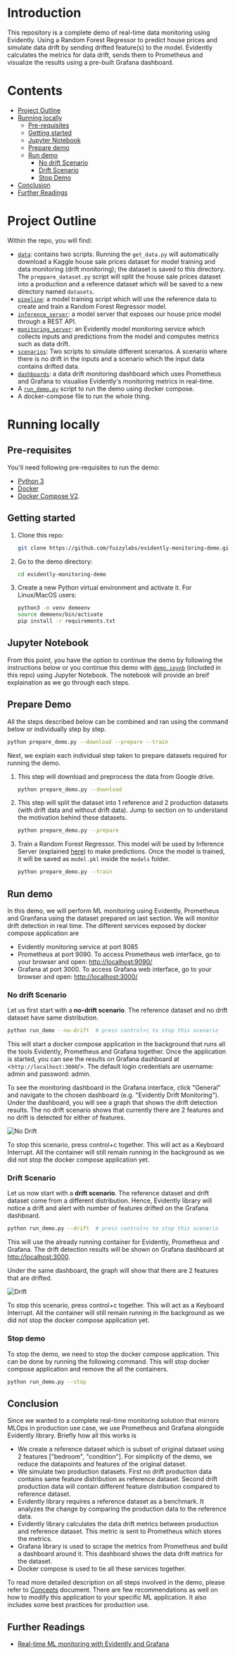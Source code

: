 # Introduction

This repository is a complete demo of real-time data monitoring using Evidently. Using a Random Forest Regressor to predict house prices and simulate data drift by sending drifted feature(s) to the model. Evidently calculates the metrics for data drift, sends them to Prometheus and visualize the results using a pre-built Grafana dashboard.

# Contents

- [Project Outline](#project-outline)
- [Running locally](#running-locally)
  - [Pre-requisites](#pre-requisites)
  - [Getting started](#getting-started)
  - [Jupyter Notebook](#jupyter-notebook)
  - [Prepare demo](#prepare-demo)
  - [Run demo](#run-demo)
    - [No drift Scenario](#no-drift-scenario)
    - [Drift Scenario](#drift-scenario)
    - [Stop Demo](#stop-demo)
- [Conclusion](#conclusion)
- [Further Readings](#further-readings)

# Project Outline

Within the repo, you will find:

- [`data`](data): contains two scripts. Running the `get_data.py` will automatically download a Kaggle house sale prices dataset for model training and data monitoring (drift monitoring); the dataset is saved to this directory. The `preppare_dataset.py` script will split the house sale prices dataset into a production and a reference dataset which will be saved to a new directory named `datasets`.
- [`pipeline`](pipeline): a model training script which will use the reference data to create and train a Random Forest Regressor model.
- [`inference_server`](model_server): a model server that exposes our house price model through a REST API.
- [`monitoring_server`](monitoring_server): an Evidently model monitoring service which collects inputs and predictions from the model and computes metrics such as data drift.
- [`scenarios`](scenarios): Two scripts to simulate different scenarios. A scenario where there is no drift in the inputs and a scenario which the input data contains drifted data.
- [`dashboards`](dashboards): a data drift monitoring dashboard which uses Prometheus and Grafana to visualise Evidently's monitoring metrics in real-time.
- A [`run_demo.py`](run_demo_.py) script to run the demo using docker compose.
- A docker-compose file to run the whole thing.

# Running locally

## Pre-requisites

You'll need following pre-requisites to run the demo:

- [Python 3](https://www.python.org/downloads/)
- [Docker](https://docs.docker.com/engine/install/)
- [Docker Compose V2](https://docs.docker.com/compose/install/).

## Getting started

1. Clone this repo:

    ```bash
    git clone https://github.com/fuzzylabs/evidently-monitoring-demo.git
    ```

2. Go to the demo directory:

    ```bash
    cd evidently-monitoring-demo
    ```

3. Create a new Python virtual environment and activate it. For Linux/MacOS users:

    ```bash
    python3 -m venv demoenv
    source demoenv/bin/activate
    pip install -r requirements.txt
    ```

## Jupyter Notebook

From this point, you have the option to continue the demo by following the instructions below or you continue this demo with [`demo.ipynb`](notebooks/demo.ipynb) (included in this repo) using Jupyter Notebook. The notebook will provide an breif explaination as we go through each steps.

## Prepare Demo

All the steps described below can be combined and ran using the command below or individually step by step.

```bash
python prepare_demo.py --download --prepare --train
```

Next, we explain each individual step taken to prepare datasets required for running the demo.

1. This step will download and preprocess the data from Google drive.

    ```bash
    python prepare_demo.py --download
    ```

2. This step will split the dataset into 1 reference and 2 production datasets (with drift data and without drift data). Jump to section on []() to understand the motivation behind these datasets.

    ```bash
    python prepare_demo.py --prepare
    ```

3. Train a Random Forest Regressor. This model will be used by Inference Server (explained [here]()) to make predictions. Once the model is trained, it will be saved as `model.pkl` inside the `models` folder.

    ```bash
    python prepare_demo.py --train
    ```

## Run demo

In this demo, we will perform ML monitoring using Evidently, Prometheus and Granfana using the dataset prepared on last section. We will monitor drift detection in real time. The different services exposed by docker compose application are

- Evidently monitoring service at port 8085
- Prometheus at port 9090. To access Prometheus web interface, go to your browser and open: <http://localhost:9090/>
- Grafana at port 3000. To access Grafana web interface, go to your browser and open: <http://localhost:3000/>

### No drift Scenario

Let us first start with a **no-drift scenario**. The reference dataset and no drift dataset have same distribution.

```bash
python run_demo --no-drift  # press control+c to stop this scenario
```

This will start a docker compose application in the background that runs all the tools Evidently, Prometheus and Grafana together. Once the application is started, you can see the results on Grafana dashboard at <`http://localhost:3000`/>. The default login credentials are username: admin and password: admin.

To see the monitoring dashboard in the Grafana interface, click "General" and navigate to the chosen dashboard (e.g. "Evidently Drift Monitoring"). Under the dashboard, you will see a graph that shows the drift detection results. The no drift scenario shows that currently there are 2 features and no drift is detected for either of features.

![No Drift](docs/assets/images/example_no_drift.png)

To stop this scenario, press control+c together. This will act as a Keyboard Interrupt. All the container will still remain running in the background as we did not stop the docker compose application yet.

### Drift Scenario

Let us now start with a **drift scenario**. The reference dataset and drift dataset come from a different distribution. Hence, Evidently library will notice a drift and alert with number of features drifted on the Grafana dashboard.

```bash
python run_demo.py --drift  # press control+c to stop this scenario
```

This will use the already running container for Evidently, Prometheus and Grafana. The drift detection results will be shown on Grafana dashboard at <http://localhost:3000>.

Under the same dashboard, the graph will show that there are 2 features that are drifted.

![Drift](docs/assets/images/example_drift.png)

To stop this scenario, press control+c together. This will act as a Keyboard Interrupt. All the container will still remain running in the background as we did not stop the docker compose application yet.

### Stop demo

To stop the demo, we need to stop the docker compose application. This can be done by running the following command. This will stop docker compose application and remove the all the containers.

```bash
python run_demo.py --stop
```

## Conclusion

Since we wanted to a complete real-time monitoring solution that mirrors MLOps in production use case, we use Prometheus and Grafana alongside Evidently library. Briefly how all this works is

- We create a reference dataset which is subset of original dataset using 2 features ["bedroom", "condition"]. For simplicity of the demo, we reduce the datapoints and features of the original dataset.
- We simulate two production datasets. First no drift production data contains same feature distribution as reference dataset. Second drift production data will contain different feature distribution compared to reference dataset.
- Evidently library requires a reference dataset as a benchmark. It analyzes the change by comparing the production data to the reference data.
- Evidently library calculates the data drift metrics between production and reference dataset. This metric is sent to Prometheus which stores the metrics.
- Grafana library is used to scrape the metrics from Prometheus and build a dashboard around it. This dashboard shows the data drift metrics for the dataset.
- Docker compose is used to tie all these services together.

To read more detailed description on all steps involved in the demo, please refer to [Concepts](docs/Concepts.md) document. There are few recommendations as well on how to modify this application to your specific ML application. It also includes some best practices for production use.

## Further Readings

- [Real-time ML monitoring with Evidently and Grafana](https://github.com/evidentlyai/evidently/tree/main/examples/integrations/grafana_monitoring_service)
